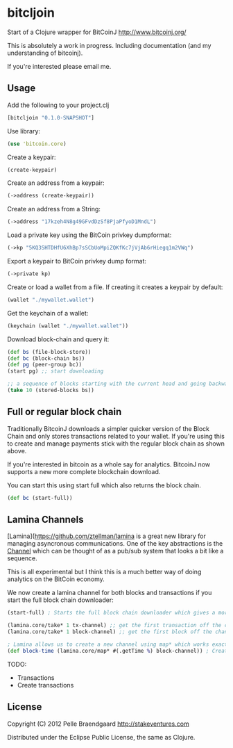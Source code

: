 # bitcljoin

Start of a Clojure wrapper for BitCoinJ http://www.bitcoinj.org/

This is absolutely a work in progress. Including documentation (and my understanding of bitcoinj).

If you're interested please email me.

## Usage

Add the following to your project.clj

```clojure
[bitcljoin "0.1.0-SNAPSHOT"]
```

Use library:

```clojure
(use 'bitcoin.core)
```

Create a keypair:

```clojure
(create-keypair)
```

Create an address from a keypair:

```clojure
(->address (create-keypair))
```

Create an address from a String:

```clojure
(->address "17kzeh4N8g49GFvdDzSf8PjaPfyoD1MndL")
```

Load a private key using the BitCoin privkey dumpformat:

```clojure
(->kp "5KQ3SHTDHfU6XhBp7sSCbUoMpiZQKfKc7jVjAb6rHiegq1m2VWq")
```

Export a keypair to BitCoin privkey dump format:

```clojure
(->private kp)
```

Create or load a wallet from a file. If creating it creates a keypair by default:

```clojure
(wallet "./mywallet.wallet")
```

Get the keychain of a wallet:

```clojure
(keychain (wallet "./mywallet.wallet"))
```

Download block-chain and query it:

```clojure
(def bs (file-block-store))
(def bc (block-chain bs))
(def pg (peer-group bc))
(start pg) ;; start downloading

;; a sequence of blocks starting with the current head and going backwards
(take 10 (stored-blocks bs))
```

## Full or regular block chain

Traditionally BitcoinJ downloads a simpler quicker version of the Block Chain and only stores transactions related to your wallet. If you're using this to create and manage payments stick with the regular block chain as shown above.

If you're interested in bitcoin as a whole say for analytics. BitcoinJ now supports a new more complete blockchain download.

You can start this using start full which also returns the block chain.

```clojure
(def bc (start-full))
```

## Lamina Channels

[Lamina](https://github.com/ztellman/lamina is a great new library for managing asyncronous communications. One of the key abstractions
is the [Channel](https://github.com/ztellman/lamina/wiki/Channels-new) which can be thought of as a pub/sub system that looks a bit like a sequence.

This is all experimental but I think this is a much better way of doing analytics on the BitCoin economy.

We now create a lamina channel for both blocks and transactions if you start the full block chain downloader:

```clojure
(start-full) ; Starts the full block chain downloader which gives a more complete view of the bitcoin economy

(lamina.core/take* 1 tx-channel) ;; get the first transaction off the channel
(lamina.core/take* 1 block-channel) ;; get the first block off the channel

; Lamina allows us to create a new channel using map* which works exactly like clojure's regular map except on channels
(def block-time (lamina.core/map* #(.getTime %) block-channel)) ; Create a new channel containing all the timestamps of the blocks
```



TODO:

* Transactions
* Create transactions


## License

Copyright (C) 2012 Pelle Braendgaard http://stakeventures.com

Distributed under the Eclipse Public License, the same as Clojure.
